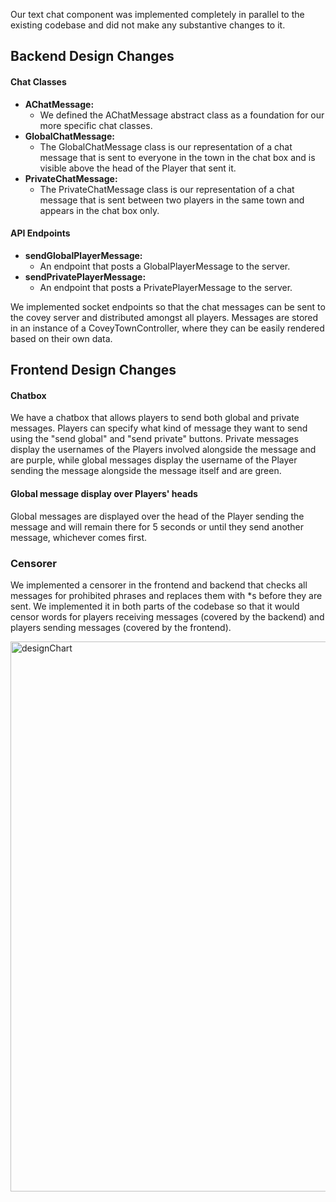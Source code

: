 Our text chat component was implemented completely in parallel to the existing codebase and did not make any substantive changes to it.

## Backend Design Changes

#### Chat Classes
- **AChatMessage:**
  - We defined the AChatMessage abstract class as a foundation for our more specific chat classes. 
- **GlobalChatMessage:**
  - The GlobalChatMessage class is our representation of a chat message that is sent to everyone in the town in the chat box and is visible above the head of the Player that sent it.
- **PrivateChatMessage:**
  - The PrivateChatMessage class is our representation of a chat message that is sent between two players in the same town and appears in the chat box only.

#### API Endpoints
- **sendGlobalPlayerMessage:**
  - An endpoint that posts a GlobalPlayerMessage to the server. 
- **sendPrivatePlayerMessage:**
  - An endpoint that posts a PrivatePlayerMessage to the server.

We implemented socket endpoints so that the chat messages can be sent to the covey server and distributed amongst all players. Messages are stored in an instance of a CoveyTownController, where they can be easily rendered based on their own data.

## Frontend Design Changes

#### Chatbox
We have a chatbox that allows players to send both global and private messages. Players can specify what kind of message they want to send using the "send global" and "send private" buttons. Private messages display the usernames of the Players involved alongside the message and are purple, while global messages display the username of the Player sending the message alongside the message itself and are green.

#### Global message display over Players' heads
Global messages are displayed over the head of the Player sending the message and will remain there for 5 seconds or until they send another message, whichever comes first.

### Censorer
We implemented a censorer in the frontend and backend that checks all messages for prohibited phrases and replaces them with \*s before they are sent. We implemented it in both parts of the codebase so that it would censor words for players receiving messages (covered by the backend) and players sending messages (covered by the frontend).

<img width="880" alt="designChart" src="https://user-images.githubusercontent.com/20538578/114900869-44f4dd80-9de2-11eb-92d7-27f27510a8d2.png">
